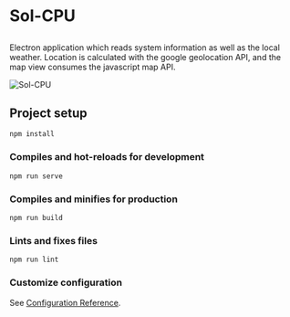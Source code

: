 # Sol-CPU

##
Electron application which reads system information as well as the local weather. Location is calculated with the google geolocation API, and the map view consumes the javascript map API.

![Sol-CPU](https://i.ibb.co/CPtqWLQ/sol-cpu.png)

## Project setup
```
npm install
```

### Compiles and hot-reloads for development
```
npm run serve
```

### Compiles and minifies for production
```
npm run build
```

### Lints and fixes files
```
npm run lint
```

### Customize configuration
See [Configuration Reference](https://cli.vuejs.org/config/).
